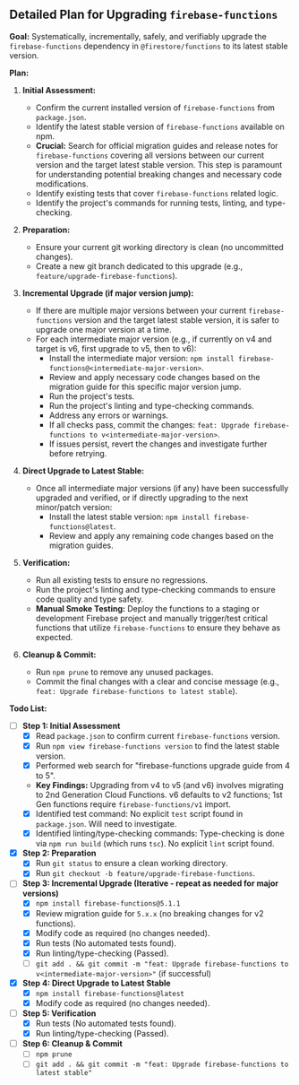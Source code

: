 ## Detailed Plan for Upgrading `firebase-functions`

**Goal:** Systematically, incrementally, safely, and verifiably upgrade the `firebase-functions` dependency in `@firestore/functions` to its latest stable version.

**Plan:**

1.  **Initial Assessment:**
    *   Confirm the current installed version of `firebase-functions` from `package.json`.
    *   Identify the latest stable version of `firebase-functions` available on npm.
    *   **Crucial:** Search for official migration guides and release notes for `firebase-functions` covering all versions between our current version and the target latest stable version. This step is paramount for understanding potential breaking changes and necessary code modifications.
    *   Identify existing tests that cover `firebase-functions` related logic.
    *   Identify the project's commands for running tests, linting, and type-checking.

2.  **Preparation:**
    *   Ensure your current git working directory is clean (no uncommitted changes).
    *   Create a new git branch dedicated to this upgrade (e.g., `feature/upgrade-firebase-functions`).

3.  **Incremental Upgrade (if major version jump):**
    *   If there are multiple major versions between your current `firebase-functions` version and the target latest stable version, it is safer to upgrade one major version at a time.
    *   For each intermediate major version (e.g., if currently on v4 and target is v6, first upgrade to v5, then to v6):
        *   Install the intermediate major version: `npm install firebase-functions@<intermediate-major-version>`.
        *   Review and apply necessary code changes based on the migration guide for this specific major version jump.
        *   Run the project's tests.
        *   Run the project's linting and type-checking commands.
        *   Address any errors or warnings.
        *   If all checks pass, commit the changes: `feat: Upgrade firebase-functions to v<intermediate-major-version>`.
        *   If issues persist, revert the changes and investigate further before retrying.

4.  **Direct Upgrade to Latest Stable:**
    *   Once all intermediate major versions (if any) have been successfully upgraded and verified, or if directly upgrading to the next minor/patch version:
        *   Install the latest stable version: `npm install firebase-functions@latest`.
        *   Review and apply any remaining code changes based on the migration guides.

5.  **Verification:**
    *   Run all existing tests to ensure no regressions.
    *   Run the project's linting and type-checking commands to ensure code quality and type safety.
    *   **Manual Smoke Testing:** Deploy the functions to a staging or development Firebase project and manually trigger/test critical functions that utilize `firebase-functions` to ensure they behave as expected.

6.  **Cleanup & Commit:**
    *   Run `npm prune` to remove any unused packages.
    *   Commit the final changes with a clear and concise message (e.g., `feat: Upgrade firebase-functions to latest stable`).

**Todo List:**

- [ ] **Step 1: Initial Assessment**
    - [x] Read `package.json` to confirm current `firebase-functions` version.
    - [x] Run `npm view firebase-functions version` to find the latest stable version.
    - [x] Performed web search for "firebase-functions upgrade guide from 4 to 5".
    - **Key Findings:** Upgrading from v4 to v5 (and v6) involves migrating to 2nd Generation Cloud Functions. v6 defaults to v2 functions; 1st Gen functions require `firebase-functions/v1` import.
    - [x] Identified test command: No explicit `test` script found in `package.json`. Will need to investigate.
    - [x] Identified linting/type-checking commands: Type-checking is done via `npm run build` (which runs `tsc`). No explicit `lint` script found.
- [x] **Step 2: Preparation**
    - [x] Run `git status` to ensure a clean working directory.
    - [x] Run `git checkout -b feature/upgrade-firebase-functions`.
- [ ] **Step 3: Incremental Upgrade (Iterative - repeat as needed for major versions)**
    - [x] `npm install firebase-functions@5.1.1`
    - [x] Review migration guide for `5.x.x` (no breaking changes for v2 functions).
    - [x] Modify code as required (no changes needed).
    - [x] Run tests (No automated tests found).
    - [x] Run linting/type-checking (Passed).
    - [ ] `git add . && git commit -m "feat: Upgrade firebase-functions to v<intermediate-major-version>"` (if successful)
- [x] **Step 4: Direct Upgrade to Latest Stable**
    - [x] `npm install firebase-functions@latest`
    - [x] Modify code as required (no changes needed).
- [ ] **Step 5: Verification**
    - [x] Run tests (No automated tests found).
    - [x] Run linting/type-checking (Passed).
    
- [ ] **Step 6: Cleanup & Commit**
    - [ ] `npm prune`
    - [ ] `git add . && git commit -m "feat: Upgrade firebase-functions to latest stable"`
